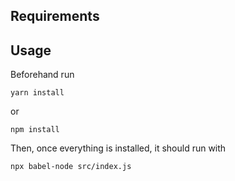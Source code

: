 ## Requirements


## Usage

Beforehand run
```
yarn install
```
or
```
npm install
```


Then, once everything is installed, it should run with
```
npx babel-node src/index.js
```
